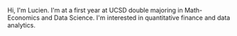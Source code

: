 Hi, I'm Lucien. I'm at a first year at UCSD double majoring in Math-Economics and Data Science. I'm interested in quantitative finance and data analytics.
<!---
lucienucsd/lucienucsd is a ✨ special ✨ repository because its `README.md` (this file) appears on your GitHub profile.
You can click the Preview link to take a look at your changes.
--->
